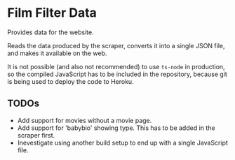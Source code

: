 # Film Filter Data

Provides data for the website.

Reads the data produced by the scraper, converts it into a single JSON file, and makes it available on the web.

It is not possible (and also not recommended) to use `ts-node` in production, so the compiled JavaScript has to be included in the repository, because git is being used to deploy the code to Heroku.

## TODOs

* Add support for movies without a movie page.
* Add support for 'babybio' showing type. This has to be added in the scraper first.
* Inevestigate using another build setup to end up with a single JavaScript file.